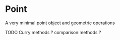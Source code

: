 Point
=====

A very minimal point object and geometric operations

TODO
Curry methods ?
comparison methods ?